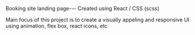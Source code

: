 Booking site landing page--- Created using React / CSS (scss)

Main focus of this project is to create a visually appeling and responsive UI using animation, flex box, react icons, etc 
